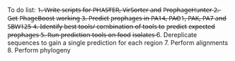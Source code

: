 To do list:
1̶.̶ W̶r̶i̶t̶e̶ s̶c̶r̶i̶p̶t̶s̶ f̶o̶r̶ P̶H̶A̶S̶T̶E̶R̶,̶ V̶i̶r̶S̶o̶r̶t̶e̶r̶ a̶n̶d̶ P̶r̶o̶p̶h̶a̶g̶e̶H̶u̶n̶t̶e̶r̶
2̶.̶ G̶e̶t̶ P̶h̶a̶g̶e̶B̶o̶o̶s̶t̶ w̶o̶r̶k̶i̶n̶g̶
3̶.̶ P̶r̶e̶d̶i̶c̶t̶ p̶r̶o̶p̶h̶a̶g̶e̶s̶ i̶n̶ P̶A̶1̶4̶,̶ P̶A̶O̶1̶,̶ P̶A̶K̶,̶ P̶A̶7̶ a̶n̶d̶ S̶B̶W̶1̶2̶5̶
4̶.̶ I̶d̶e̶n̶t̶i̶f̶y̶ b̶e̶s̶t̶ t̶o̶o̶l̶s̶/̶ c̶o̶m̶b̶i̶n̶a̶t̶i̶o̶n̶ o̶f̶ t̶o̶o̶l̶s̶ t̶o̶ p̶r̶e̶d̶i̶c̶t̶ e̶x̶p̶e̶c̶t̶e̶d̶ p̶r̶o̶p̶h̶a̶g̶e̶s̶
5̶.̶ R̶u̶n̶ p̶r̶e̶d̶i̶c̶t̶i̶o̶n̶ t̶o̶o̶l̶s̶ o̶n̶ f̶o̶o̶d̶ i̶s̶o̶l̶a̶t̶e̶s̶
6. Dereplicate sequences to gain a single prediction for each region
7. Perform alignments
8. Perform phylogeny